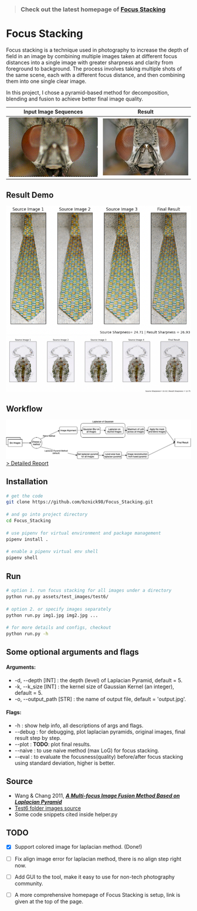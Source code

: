 > ### Check out the latest homepage of [Focus Stacking](https://bznick98.github.io/project/focus-stacking)

# Focus Stacking
Focus stacking is a technique used in photography to increase the depth of field in an image by combining multiple images taken at different focus distances into a single image with greater sharpness and clarity from foreground to background. The process involves taking multiple shots of the same scene, each with a different focus distance, and then combining them into one single clear image.

In this project, I chose a pyramid-based method for decomposition, blending and fusion to achieve better final image quality.

Input Image Sequences      |  Result
:-------------------------:|:-------------------------:
![](/assets/fly.gif)   |  ![](/assets/fly-result.jpg)

## Result Demo
![Demo 1](./assets/demo1.png)
![Demo 2](./assets/demo2.png)

## Workflow
![Image of project workflow](./assets/workflow.png)
[> Detailed Report](Final%20Project%20Docs/CS445%20Final%20Project%20Report.pdf)

## Installation
```bash
# get the code
git clone https://github.com/bznick98/Focus_Stacking.git

# and go into project directory
cd Focus_Stacking

# use pipenv for virtual environment and package management
pipenv install .

# enable a pipenv virtual env shell
pipenv shell
```

## Run
```bash
# option 1. run focus stacking for all images under a directory
python run.py assets/test_images/test6/

# option 2. or specify images separately
python run.py img1.jpg img2.jpg ...

# for more details and configs, checkout
python run.py -h
```

## Some optional arguments and flags
#### Arguments:
* -d, --depth [INT] : the depth (level) of Laplacian Pyramid, default = 5.
* -k, --k_size [INT] : the kernel size of Gaussian Kernel (an integer), default = 5.
* -o, --output_path [STR] : the name of output file, default = 'output.jpg'.

#### Flags:
* -h : show help info, all descriptions of args and flags.
* --debug : for debugging, plot laplacian pyramids, original images, final result step by step.
* --plot : **TODO**: plot final results.
* --naive : to use naive method (max LoG) for focus stacking.
* --eval : to evaluate the focusness(quality) before/after focus stacking using standard deviation, higher is better.

## Source
* Wang & Chang 2011, ***[A Multi-focus Image Fusion Method Based on Laplacian Pyramid](https://pdfs.semanticscholar.org/9079/27b96fa87283efbc5f9a9a4202a7f8e879ff.pdf?_ga=2.245832256.531696024.1607257913-188213619.1607257913)***
* [Test6 folder images source](https://www.cambridgeincolour.com/tutorials/focus-stacking.htm)
* Some code snippets cited inside helper.py

## TODO
- [x] Support colored image for laplacian method. (Done!)
- [ ] Fix align image error for laplacian method, there is no align step right now. 
- [ ] Add GUI to the tool, make it easy to use for non-tech photography community.
- [ ] A more comprehensive homepage of Focus Stacking is setup, link is given at the top of the page.

